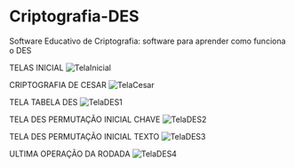 # Criptografia-DES
Software Educativo de Criptografia: software para aprender como funciona o DES

TELAS INICIAL
![TelaInicial](https://github.com/GermanoCesarSS/Criptografia-DES/assets/105460981/1a85edfd-948e-4b0a-9d49-e6ba3edd4b8d)


CRIPTOGRAFIA DE CESAR
![TelaCesar](https://github.com/GermanoCesarSS/Criptografia-DES/assets/105460981/fbc417b1-b707-411e-a500-aaeef63f93a4)

TELA TABELA DES 
![TelaDES1](https://github.com/GermanoCesarSS/Criptografia-DES/assets/105460981/9d14d424-ca98-4cfc-a1d2-749fc29a2255)

TELA DES PERMUTAÇÃO INICIAL CHAVE
![TelaDES2](https://github.com/GermanoCesarSS/Criptografia-DES/assets/105460981/6e6c8684-e869-4ec2-8dc2-b791b70cfbaa)

TELA DES PERMUTAÇÃO INICIAL TEXTO
![TelaDES3](https://github.com/GermanoCesarSS/Criptografia-DES/assets/105460981/1228d6a7-4d1e-4c0c-b6a2-a781d5f6f941)

ULTIMA OPERAÇÃO DA RODADA
![TelaDES4](https://github.com/GermanoCesarSS/Criptografia-DES/assets/105460981/01ed19c9-01d7-4c21-af44-438c064f370d)

